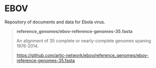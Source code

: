 # EBOV
Repository of documents and data for Ebola virus.

> **reference_genomes/ebov-reference-genomes-35.fasta**
>
> An alignment of 35 complete or nearly-complete genomes spaning 1976-2014. 
>
> https://github.com/artic-network/ebov/reference_genomes/ebov-reference-genomes-35.fasta

